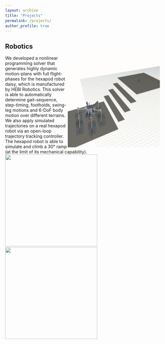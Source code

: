 ```yaml
---
layout: archive
title: "Projects"
permalink: /projects/
author_profile: true
---
```


Robotics
------
<img style="float: right;" src="../images/traj.gif" width="300" height="300" /> 
We developed a nonlinear programming solver that generates highly dynamic motion-plans with full flight-phases for the hexapod robot daisy, which is manufactured by HEBI Robotics. This solver is able to automatically determine gait-sequence, step-timing, footholds, swing-leg motions and 6-DoF body motion over different terrains. We also apply simulated trajectories on a real hexapod robot via an open-loop trajectory tracking controller. The hexapod robot is able to simulate and climb a 30° ramp (at the limit of its mechanical capability).


<img src="../images/estimate.gif" width="300" height="300" /> 

<img src="../images/climb.gif" width="300" height="300" /> 
